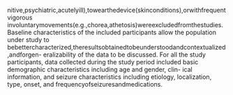 nitive,psychiatric,acutelyill),towearthedevice(skinconditions),orwithfrequentvigorous
involuntarymovements(e.g.,chorea,athetosis)wereexcludedfromthestudies.
Baseline characteristics of the included participants allow the population under study to
bebettercharacterized,theresultsobtainedtobeunderstoodandcontextualized,andforgen-
eralizability of the data to be discussed. For all the study participants, data collected during
the study period included basic demographic characteristics including age and gender, clin-
ical information, and seizure characteristics including etiology, localization, type, onset, and
frequencyofseizuresandmedications.